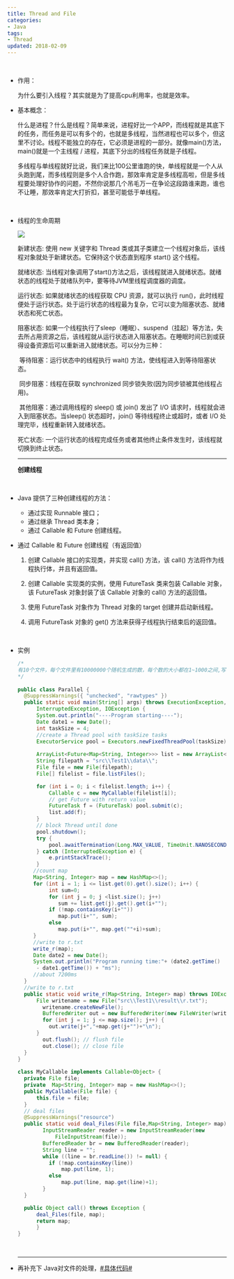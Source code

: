 ```yaml
---
title: Thread and File
categories:
- Java
tags:
- Thread
updated: 2018-02-09
---
```


​	

- 作用：

  为什么要引入线程？其实就是为了提高cpu利用率，也就是效率。

- 基本概念：

  什么是进程？什么是线程？简单来说，进程好比一个APP，而线程就是其底下的任务，而任务是可以有多个的，也就是多线程，当然进程也可以多个，但这里不讨论。线程不能独立的存在，它必须是进程的一部分。就像main()方法，main()就是一个主线程 / 进程，其底下分出的线程任务就是子线程。

  多线程与单线程就好比说，我们来比100公里谁跑的快，单线程就是一个人从头跑到尾，而多线程则是多个人合作跑，那效率肯定是多线程高啦，但是多线程要处理好协作的问题，不然你说那几个吊毛万一在争论这段路谁来跑，谁也不让睡，那效率肯定大打折扣，甚至可能低于单线程。

  ​

- 线程的生命周期

  <img src="{{ site.url }}/assets//blog_images/java-thread.jpg"/>

  新建状态:
  使用 new 关键字和 Thread 类或其子类建立一个线程对象后，该线程对象就处于新建状态。它保持这个状态直到程序 start() 这个线程。

  就绪状态:
  当线程对象调用了start()方法之后，该线程就进入就绪状态。就绪状态的线程处于就绪队列中，要等待JVM里线程调度器的调度。

  运行状态:
  如果就绪状态的线程获取 CPU 资源，就可以执行 run()，此时线程便处于运行状态。处于运行状态的线程最为复杂，它可以变为阻塞状态、就绪状态和死亡状态。

  阻塞状态:
  如果一个线程执行了sleep（睡眠）、suspend（挂起）等方法，失去所占用资源之后，该线程就从运行状态进入阻塞状态。在睡眠时间已到或获得设备资源后可以重新进入就绪状态。可以分为三种：

  ​	等待阻塞：运行状态中的线程执行 wait() 方法，使线程进入到等待阻塞状态。

  ​	同步阻塞：线程在获取 synchronized 同步锁失败(因为同步锁被其他线程占用)。

  ​	其他阻塞：通过调用线程的 sleep() 或 join() 发出了 I/O 请求时，线程就会进入到阻塞状态。当sleep() 状态超时，join() 等待线程终止或超时，或者 I/O 处理完毕，线程重新转入就绪状态。

  死亡状态:
  一个运行状态的线程完成任务或者其他终止条件发生时，该线程就切换到终止状态。

  ---

  **创建线程**

  ​

- Java 提供了三种创建线程的方法：

  - 通过实现 Runnable 接口；
  - 通过继承 Thread 类本身；
  - 通过 Callable 和 Future 创建线程。

- 通过 Callable 和 Future 创建线程（有返回值）

  1. 创建 Callable 接口的实现类，并实现 call() 方法，该 call() 方法将作为线程执行体，并且有返回值。

  2. 创建 Callable 实现类的实例，使用 FutureTask 类来包装 Callable 对象，该 FutureTask 对象封装了该 Callable 对象的 call() 方法的返回值。

  3. 使用 FutureTask 对象作为 Thread 对象的 target 创建并启动新线程。

  4. 调用 FutureTask 对象的 get() 方法来获得子线程执行结束后的返回值。

     ​

- 实例

  ```java
  /*
  有10个文件，每个文件里有10000000个随机生成的数，每个数的大小都在1~1000之间,写一个程序，依次读取每个文件，统计每个文件里每个数字出现的次数，再汇总．
  */
  	
  public class Parallel { 
  	@SuppressWarnings({ "unchecked", "rawtypes" })
  	public static void main(String[] args) throws ExecutionException,  
  	    InterruptedException, IOException {  
  	   	System.out.println("----Program starting----");  
  	   	Date date1 = new Date();  
  	   	int taskSize = 4;  
  	   	//create a Thread pool with taskSize tasks  
  	   	ExecutorService pool = Executors.newFixedThreadPool(taskSize); 
  	   
  	   	ArrayList<Future<Map<String, Integer>>> list = new ArrayList<>();
  	   	String filepath = "src\\Test1\\data\\";
  	   	File file = new File(filepath);
  		File[] filelist = file.listFiles();

  		for (int i = 0; i < filelist.length; i++) {
  			Callable c = new MyCallable(filelist[i]);  
  			// get Future with return value  
  		    FutureTask f = (FutureTask) pool.submit(c);
  		    list.add(f); 
  		} 
  	   	// block Thread until done	
  		pool.shutdown();
  	    try {
  	        pool.awaitTermination(Long.MAX_VALUE, TimeUnit.NANOSECONDS);
  	    } catch (InterruptedException e) {
  	        e.printStackTrace();
  	    }
  	   //count map 
  	   Map<String, Integer> map = new HashMap<>();
  	   for (int i = 1; i <= list.get(0).get().size(); i++) {
  	   		int sum=0;
  		    for (int j = 0; j <list.size(); j++) 
  			   sum += list.get(j).get().get(i+"");
  		    if (!map.containsKey(i+"")) 
  			   map.put(i+"", sum);
  		    else 
  			   map.put(i+"", map.get(""+i)+sum);
  	   }
  	   //write to r.txt
  	   write_r(map);
  	   Date date2 = new Date();  
  	   System.out.println("Program running time:"+ (date2.getTime()
  		- date1.getTime()) + "ms");  
  	   //about 7200ms
  	}  
  	//write to r.txt
  	public static void write_r(Map<String, Integer> map) throws IOException {
  		File writename = new File("src\\Test1\\result\\r.txt"); 
          writename.createNewFile();  
          BufferedWriter out = new BufferedWriter(new FileWriter(writename));  
          for (int j = 1; j <= map.size(); j++) {
  			out.write(j+","+map.get(j+"")+"\n");
  		}
          out.flush(); // flush file  
          out.close(); // close file
  	}
  }  
  	 
  class MyCallable implements Callable<Object> { 
  	private File file;
  	private  Map<String, Integer> map = new HashMap<>();
  	public MyCallable(File file) {
  		this.file = file;
  	}
  	// deal files
  	@SuppressWarnings("resource")
  	public static void deal_Files(File file,Map<String, Integer> map) throws IOException {  
          InputStreamReader reader = new InputStreamReader(new 
              FileInputStream(file));   
          BufferedReader br = new BufferedReader(reader);  
          String line = "";   
          while ((line = br.readLine()) != null) {  
          	if (!map.containsKey(line)) 
  				map.put(line, 1);
  			else 
  				map.put(line, map.get(line)+1);
          } 
  	}

  	public Object call() throws Exception {  
  		deal_Files(file, map);
  		return map;  
     	}
  }
  ```

  ​

  ---

- 再补充下 Java对文件的处理，<a href="https://github.com/Jackpon/Data-Structures">#具体代码#</a>

  ​